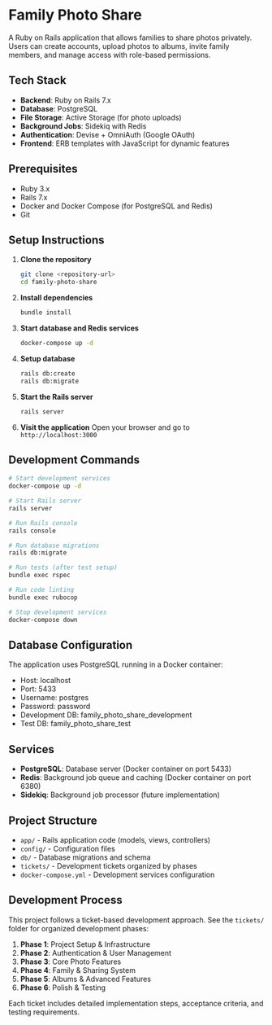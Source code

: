 # Family Photo Share

A Ruby on Rails application that allows families to share photos privately. Users can create accounts, upload photos to albums, invite family members, and manage access with role-based permissions.

## Tech Stack

- **Backend**: Ruby on Rails 7.x
- **Database**: PostgreSQL
- **File Storage**: Active Storage (for photo uploads)
- **Background Jobs**: Sidekiq with Redis
- **Authentication**: Devise + OmniAuth (Google OAuth)
- **Frontend**: ERB templates with JavaScript for dynamic features

## Prerequisites

- Ruby 3.x
- Rails 7.x
- Docker and Docker Compose (for PostgreSQL and Redis)
- Git

## Setup Instructions

1. **Clone the repository**
   ```bash
   git clone <repository-url>
   cd family-photo-share
   ```

2. **Install dependencies**
   ```bash
   bundle install
   ```

3. **Start database and Redis services**
   ```bash
   docker-compose up -d
   ```

4. **Setup database**
   ```bash
   rails db:create
   rails db:migrate
   ```

5. **Start the Rails server**
   ```bash
   rails server
   ```

6. **Visit the application**
   Open your browser and go to `http://localhost:3000`

## Development Commands

```bash
# Start development services
docker-compose up -d

# Start Rails server
rails server

# Run Rails console
rails console

# Run database migrations
rails db:migrate

# Run tests (after test setup)
bundle exec rspec

# Run code linting
bundle exec rubocop

# Stop development services
docker-compose down
```

## Database Configuration

The application uses PostgreSQL running in a Docker container:
- Host: localhost
- Port: 5433
- Username: postgres
- Password: password
- Development DB: family_photo_share_development
- Test DB: family_photo_share_test

## Services

- **PostgreSQL**: Database server (Docker container on port 5433)
- **Redis**: Background job queue and caching (Docker container on port 6380)
- **Sidekiq**: Background job processor (future implementation)

## Project Structure

- `app/` - Rails application code (models, views, controllers)
- `config/` - Configuration files
- `db/` - Database migrations and schema
- `tickets/` - Development tickets organized by phases
- `docker-compose.yml` - Development services configuration

## Development Process

This project follows a ticket-based development approach. See the `tickets/` folder for organized development phases:

1. **Phase 1**: Project Setup & Infrastructure
2. **Phase 2**: Authentication & User Management  
3. **Phase 3**: Core Photo Features
4. **Phase 4**: Family & Sharing System
5. **Phase 5**: Albums & Advanced Features
6. **Phase 6**: Polish & Testing

Each ticket includes detailed implementation steps, acceptance criteria, and testing requirements.